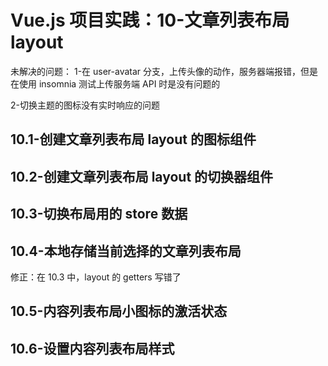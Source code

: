 # Vue.js 项目实践：10-文章列表布局 layout

未解决的问题：
1-在 user-avatar 分支，上传头像的动作，服务器端报错，但是在使用 insomnia 测试上传服务端 API 时是没有问题的

2-切换主题的图标没有实时响应的问题

## 10.1-创建文章列表布局 layout 的图标组件

## 10.2-创建文章列表布局 layout 的切换器组件

## 10.3-切换布局用的 store 数据

## 10.4-本地存储当前选择的文章列表布局

修正：在 10.3 中，layout 的 getters 写错了

## 10.5-内容列表布局小图标的激活状态

## 10.6-设置内容列表布局样式
